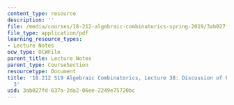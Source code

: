 ```yaml
---
content_type: resource
description: ''
file: /media/courses/18-212-algebraic-combinatorics-spring-2019/3ab027fd637a2da206ee2249e75720bc_MIT18_212S19_lec38.pdf
file_type: application/pdf
learning_resource_types:
- Lecture Notes
ocw_type: OCWFile
parent_title: Lecture Notes
parent_type: CourseSection
resourcetype: Document
title: '18.212 S19 Algebraic Combinatorics, Lecture 38: Discussion of Problem Set
  3'
uid: 3ab027fd-637a-2da2-06ee-2249e75720bc
---
```

